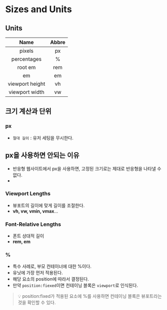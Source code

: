 # Sizes and Units

## Units

|Name|Abbre|
|:---:|:---:|
|pixels|px|
|percentages|%|
|root em|rem|
|em|em|
|viewport height|vh|
|viewport width|vw|

## 크기 계산과 단위

### px

- `절대 길이` : 유저 세팅을 무시한다.

## px을 사용하면 안되는 이유

- 반응형 웹사이트에서 px을 사용하면, 고정된 크기로는 제대로 반응형을 나타낼 수 없다.
- 
### Viewport Lengths

- 뷰포트의 길이에 맞게 길이를 조절한다.
- **vh, vw, vmin, vmax**...

### Font-Relative Lengths

- 폰트 상대적 길이
- **rem, em**

### %

- 특수 사례로, 부모 컨테이너에 대한 %이다.
- 유닛에 가장 먼저 적용된다.
- 해당 요소의 position에 따라서 결정된다.
- 만약 `position:fiexed`이면 컨테이닝 블록은 `viewport`로 인식된다.

> 💡 position:fixed가 적용된 요소에 %를 사용하면 컨테이닝 블록은 뷰포트라는 것을 확인할 수 있다.













